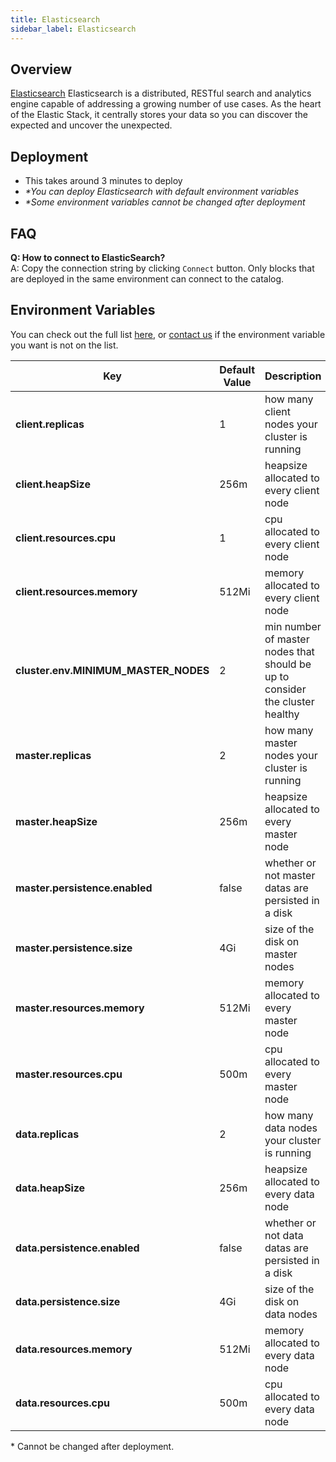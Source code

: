 ```yaml
---
title: Elasticsearch
sidebar_label: Elasticsearch
---
```


## Overview

[Elasticsearch](https://www.elastic.co/elasticsearch/) Elasticsearch is a distributed, RESTful search and analytics engine capable of addressing a growing number of use cases. As the heart of the Elastic Stack, it centrally stores your data so you can discover the expected and uncover the unexpected.

## Deployment

- This takes around 3 minutes to deploy
- *\*You can deploy Elasticsearch with default environment variables*
- *\*Some environment variables cannot be changed after deployment*

## FAQ

**Q: How to connect to ElasticSearch?**  
A: Copy the connection string by clicking `Connect` button. Only blocks that are deployed in the same environment can connect to the catalog.

## Environment Variables

You can check out the full list [here](https://github.com/kintohub/kinto-catalog/tree/master/elasticsearch#configuration), or [contact us](https://discord.gg/QVgqWuw) if the environment variable you want is not on the list.

| Key        | Default Value           | Description  |
| ---  | --- | --- |
| **client.replicas** | 1 | how many client nodes your cluster is running |
| **client.heapSize** | 256m | heapsize allocated to every client node |
| **client.resources.cpu** | 1 | cpu allocated to every client node |
| **client.resources.memory** | 512Mi | memory allocated to every client node  |
| **cluster.env.MINIMUM_MASTER_NODES** | 2 | min number of master nodes that should be up to consider the cluster healthy |
| **master.replicas** | 2 | how many master nodes your cluster is running |
| **master.heapSize** | 256m | heapsize allocated to every master node |
| **master.persistence.enabled** | false | whether or not master datas are persisted in a disk  |
| **master.persistence.size** | 4Gi | size of the disk on master nodes |
| **master.resources.memory** | 512Mi | memory allocated to every master node |
| **master.resources.cpu** | 500m | cpu allocated to every master node |
| **data.replicas** | 2 | how many data nodes your cluster is running |
| **data.heapSize** | 256m | heapsize allocated to every data node |
| **data.persistence.enabled** | false | whether or not data datas are persisted in a disk  |
| **data.persistence.size** | 4Gi | size of the disk on data nodes |
| **data.resources.memory** | 512Mi | memory allocated to every data node |
| **data.resources.cpu** | 500m | cpu allocated to every data node |

\* Cannot be changed after deployment.
